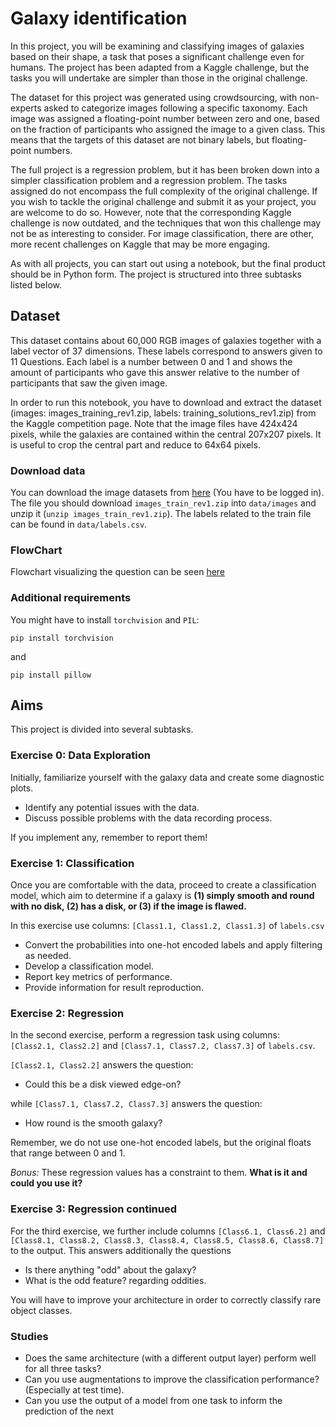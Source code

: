 
# Galaxy identification
In this project, you will be examining and classifying images of galaxies based on their shape, a task that poses a significant challenge even for humans. The project has been adapted from a Kaggle challenge, but the tasks you will undertake are simpler than those in the original challenge.

The dataset for this project was generated using crowdsourcing, with non-experts asked to categorize images following a specific taxonomy. Each image was assigned a floating-point number between zero and one, based on the fraction of participants who assigned the image to a given class. This means that the targets of this dataset are not binary labels, but floating-point numbers.

The full project is a regression problem, but it has been broken down into a simpler classification problem and a regression problem. The tasks assigned do not encompass the full complexity of the original challenge. If you wish to tackle the original challenge and submit it as your project, you are welcome to do so. However, note that the corresponding Kaggle challenge is now outdated, and the techniques that won this challenge may not be as interesting to consider. For image classification, there are other, more recent challenges on Kaggle that may be more engaging.

As with all projects, you can start out using a notebook, but the final product should be in Python form. The project is structured into three subtasks listed below.

## Dataset
This dataset contains about 60,000 RGB images of galaxies together with a label vector of 37 dimensions. These labels correspond to answers given to 11 Questions. Each label is a number between 0 and 1 and shows the amount of participants who gave this answer relative to the number of participants that saw the given image.

In order to run this notebook, you have to download and extract the dataset (images: images_training_rev1.zip, labels: training_solutions_rev1.zip) from the Kaggle competition page. Note that the image files have 424x424 pixels, while the galaxies are contained within the central 207x207 pixels. It is useful to crop the central part and reduce to 64x64 pixels.
### Download data
You can download the image datasets from [here](https://www.kaggle.com/c/galaxy-zoo-the-galaxy-challenge/data) (You have to be logged in).
The file you should download `images_train_rev1.zip` into `data/images` and unzip it (`unzip images_train_rev1.zip`). The labels related to the train file can be found in `data/labels.csv`.

### FlowChart
Flowchart visualizing the question can be seen [here](https://storage.googleapis.com/kaggle-media/competitions/kaggle/3175/media/Screen%20Shot%202013-09-25%20at%2010.08.17.png)

### Additional requirements
You might have to install `torchvision` and `PIL`:
```
pip install torchvision
```
and 
```
pip install pillow
```

## Aims
This project is divided into several subtasks.

### Exercise 0: Data Exploration
Initially, familiarize yourself with the galaxy data and create some diagnostic plots.
<!-- #### Data exploration -->
- Identify any potential issues with the data.
- Discuss possible problems with the data recording process.

If you implement any, remember to report them!

### Exercise 1: Classification
Once you are comfortable with the data, proceed to create a classification model, which aim to determine if a galaxy is **(1) simply smooth and round with no disk, (2) has a disk, or (3) if the image is flawed.**

In this exercise use columns: `[Class1.1, Class1.2, Class1.3]` of `labels.csv`

- Convert the probabilities into one-hot encoded labels and apply filtering as needed.
- Develop a classification model.
- Report key metrics of performance.
- Provide information for result reproduction.

### Exercise 2: Regression

In the second exercise, perform a regression task using columns: `[Class2.1, Class2.2]` and `[Class7.1, Class7.2, Class7.3]` of `labels.csv`.

`[Class2.1, Class2.2]` answers the question:
- Could this be a disk viewed edge-on?

while `[Class7.1, Class7.2, Class7.3]` answers the question:
- How round is the smooth galaxy?

Remember, we do not use one-hot encoded labels, but the original floats that range between 0 and 1.

*Bonus:*
These regression values has a constraint to them. **What is it and could you use it?**
<!-- You should try to make sure that the output of the classifier matches the hierarchical structure of the questions, e.g. the the summed values for Q2 equal the value for answer Q1.1. -->

### Exercise 3: Regression continued

For the third exercise, we further include columns `[Class6.1, Class6.2]` and `[Class8.1, Class8.2, Class8.3, Class8.4, Class8.5, Class8.6, Class8.7]` to the output. This answers additionally the questions
- Is there anything "odd" about the galaxy?
- What is the odd feature?
regarding oddities.

You will have to improve your architecture in order to correctly classify rare object classes.

### Studies
* Does the same architecture (with a different output layer) perform well for all three tasks?
* Can you use augmentations to improve the classification performance? (Especially at test time).
* Can you use the output of a model from one task to inform the prediction of the next

